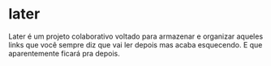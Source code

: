 # later
Later é um projeto colaborativo voltado para armazenar e organizar aqueles links que você sempre diz que vai ler depois mas acaba esquecendo. E que aparentemente ficará pra depois.
